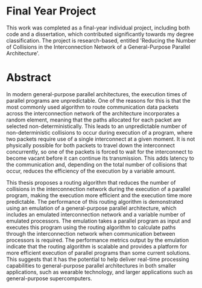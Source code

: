 # Final Year Project

This work was completed as a final-year individual project, including both code and a dissertation, which contributed significantly towards my degree classification. The project is research-based, entitled 'Reducing the Number of Collisions in the Interconnection Network of a General-Purpose Parallel Architecture'.

# Abstract

In modern general-purpose parallel architectures, the execution times of parallel programs are unpredictable. One of the reasons for this is that the most commonly used algorithm to route communication data packets across the interconnection network of the architecture incorporates a random element, meaning that the paths allocated for each packet are selected non-deterministically. This leads to an unpredictable number of non-deterministic collisions to occur during execution of a program, where two packets require use of a single interconnect at a given moment. It is not physically possible for both packets to travel down the interconnect concurrently, so one of the packets is forced to wait for the interconnect to become vacant before it can continue its transmission. This adds latency to the communication and, depending on the total number of collisions that occur, reduces the efficiency of the execution by a variable amount.

This thesis proposes a routing algorithm that reduces the number of collisions in the interconnection network during the execution of a parallel program, making the execution more efficient and the execution time more predictable. The performance of this routing algorithm is demonstrated using an emulation of a general-purpose parallel architecture, which includes an emulated interconnection network and a variable number of emulated processors. The emulation takes a parallel program as input and executes this program using the routing algorithm to calculate paths through the interconnection network when communication between processors is required. The performance metrics output by the emulation indicate that the routing algorithm is scalable and provides a platform for more efficient execution of parallel programs than some current solutions. This suggests that it has the potential to help deliver real-time processing capabilities to general-purpose parallel architectures in both smaller applications, such as wearable technology, and larger applications such as general-purpose supercomputers.
